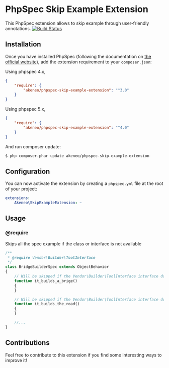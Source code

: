 PhpSpec Skip Example Extension
==============================

This PhpSpec extension allows to skip example through user-friendly annotations.
[![Build Status](https://travis-ci.org/akeneo/PhpSpecSkipExampleExtension.png?branch=master)](https://travis-ci.org/akeneo/PhpSpecSkipExampleExtension)

Installation
------------

Once you have installed PhpSpec (following the documentation on [the official website](http://www.phpspec.net)), add the extension requirement to your `composer.json`:

Using phpspec 4.x,

``` json
{
    "require": {
        "akeneo/phpspec-skip-example-extension": "^3.0"
    }
}
```

Using phpspec 5.x,

``` json
{
    "require": {
        "akeneo/phpspec-skip-example-extension": "^4.0"
    }
}
```

And run composer update:

``` bash
$ php composer.phar update akeneo/phpspec-skip-example-extension
```

Configuration
-------------

You can now activate the extension by creating a `phpspec.yml` file at the root of your project:

``` yaml
extensions:
    Akeneo\SkipExampleExtension: ~
```

Usage
-----

### @require <class or interface>

Skips all the spec example if the class or interface is not available

``` php
/**
 * @require Vendor\Builder\ToolInterface
 */
class BridgeBuilderSpec extends ObjectBehavior
{
    // Will be skipped if the Vendor\Builder\ToolInterface interface does not exist
    function it_builds_a_brige()
    {
    }

    // Will be skipped if the Vendor\Builder\ToolInterface interface does not exist
    function it_builds_the_road()
    {
    }

    //...
}
```

Contributions
-------------

Feel free to contribute to this extension if you find some interesting ways to improve it!
